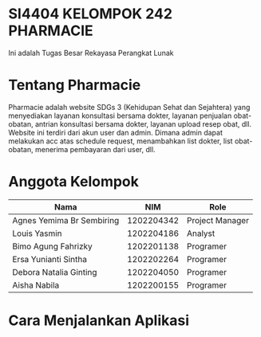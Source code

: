 # SI4404 KELOMPOK 242 PHARMACIE
Ini adalah Tugas Besar Rekayasa Perangkat Lunak

# Tentang Pharmacie
Pharmacie adalah website SDGs 3 (Kehidupan Sehat dan Sejahtera) yang menyediakan layanan konsultasi bersama dokter, layanan penjualan obat-obatan, antrian konsultasi bersama dokter, layanan upload resep obat, dll.
Website ini terdiri dari akun user dan admin. Dimana admin dapat melakukan acc atas schedule request, menambahkan list dokter, list obat-obatan, menerima pembayaran dari user, dll.

# Anggota Kelompok
| Nama     | NIM      | Role     |
| ------------- | ------------- | -------- |
| Agnes Yemima Br Sembiring          | 1202204342         | Project Manager  |
| Louis Yasmin          | 1202204186       | Analyst  |
| Bimo Agung Fahrizky         | 1202201138         | Programer  |
| Ersa Yunianti Sintha            | 1202202264         | Programer  |
| Debora Natalia Ginting          | 1202204050         | Programer  |
| Aisha Nabila          | 1202200155         | Programer  |

# Cara Menjalankan Aplikasi


